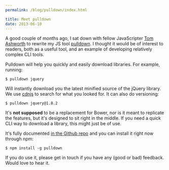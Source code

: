 ```yaml
---
permalink: /blog/pulldown/index.html

title: Meet pulldown
date: 2013-06-10
---
```


A good couple of months ago, I sat down with fellow JavaScripter [Tom Ashworth](http://twitter.com/phuunet) to rewrite my JS tool [pulldown](https://github.com/jackfranklin/pulldown). I thought it would be of interest to readers, both as a useful tool, and an example of developing relatively complex CLI tools.

Pulldown will help you quickly and easily download libraries. For example, running:

    $ pulldown jquery

Will instantly download you the latest minified source of the jQuery library. We use [cdnjs](http://cdnjs.com/) to search for what you looked for. It can also do versioning:

    $ pulldown jquery@1.8.2

It's **not supposed** to be a replacement for Bower, nor is it meant to replicate the features, but it's designed to sit right in the middle. If you need a quick CLI way to download a library, this might just be of use.

It's fully documented [in the Github repo](https://github.com/jackfranklin/pulldown) and you can install it right now through npm:

    $ npm install -g pulldown

If you do use it, please get in touch if you have any (good or bad) feedback. Would love to hear it.
